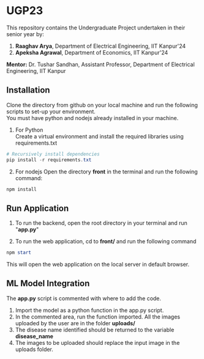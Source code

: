 # UGP23

This repository contains the Undergraduate Project undertaken in their senior year by:

1. **Raaghav Arya**, Department of Electrical Engineering, IIT Kanpur'24
2. **Apeksha Agrawal**, Department of Economics, IIT Kanpur'24

**Mentor:** Dr. Tushar Sandhan, Assistant Professor, Department of Electrical Engineering, IIT Kanpur

## Installation 
Clone the directory from github on your local machine and run the following scripts to set-up your environment.   
You must have python and nodejs already installed in your machine.  
1) For Python  
Create a virtual environment and install the required libraries using requirements.txt
```powershell
# Recursively install dependencies
pip install -r requirements.txt
``` 

2) For nodejs
Open the directory **front** in the terminal and run the following command:  
```powershell
npm install
``` 

## Run Application  
1) To run the backend, open the root directory in your terminal and run "**app.py**"

2) To run the web application, cd to **front/** and run the following command
```powershell
npm start
``` 
This will open the web application on the local server in default browser.  

## ML Model Integration  
The **app.py** script is commented with where to add the code. 
1. Import the model as a python function in the app.py script.
2. In the commented area, run the function imported. All the images uploaded by the user are in the folder **uploads/**
3. The disease name identified should be returned to the variable **disease_name**
4. The images to be uploaded should replace the input image in the uploads folder.

